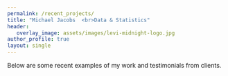 ```yaml
---
permalink: /recent_projects/
title: "Michael Jacobs  <br>Data & Statistics"
header: 
   overlay_image: assets/images/levi-midnight-logo.jpg
author_profile: true
layout: single
---
```


Below are some recent examples of my work and testimonials from clients. 
